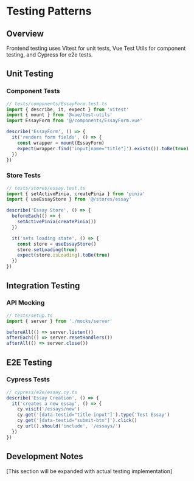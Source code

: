 # Testing Patterns

## Overview

Frontend testing uses Vitest for unit tests, Vue Test Utils for component testing, and Cypress for e2e tests.

## Unit Testing

### Component Tests
```typescript
// tests/components/EssayForm.test.ts
import { describe, it, expect } from 'vitest'
import { mount } from '@vue/test-utils'
import EssayForm from '@/components/EssayForm.vue'

describe('EssayForm', () => {
  it('renders form fields', () => {
    const wrapper = mount(EssayForm)
    expect(wrapper.find('input[name="title"]').exists()).toBe(true)
  })
})
```

### Store Tests
```typescript
// tests/stores/essay.test.ts
import { setActivePinia, createPinia } from 'pinia'
import { useEssayStore } from '@/stores/essay'

describe('Essay Store', () => {
  beforeEach(() => {
    setActivePinia(createPinia())
  })

  it('sets loading state', () => {
    const store = useEssayStore()
    store.setLoading(true)
    expect(store.isLoading).toBe(true)
  })
})
```

## Integration Testing

### API Mocking
```typescript
// tests/setup.ts
import { server } from './mocks/server'

beforeAll(() => server.listen())
afterEach(() => server.resetHandlers())
afterAll(() => server.close())
```

## E2E Testing

### Cypress Tests
```typescript
// cypress/e2e/essay.cy.ts
describe('Essay Creation', () => {
  it('creates a new essay', () => {
    cy.visit('/essays/new')
    cy.get('[data-testid="title-input"]').type('Test Essay')
    cy.get('[data-testid="submit-btn"]').click()
    cy.url().should('include', '/essays/')
  })
})
```

## Development Notes

[This section will be expanded with actual testing implementation]